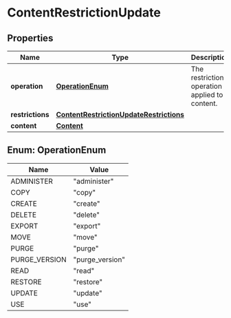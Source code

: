 # ContentRestrictionUpdate

## Properties
Name | Type | Description | Notes
------------ | ------------- | ------------- | -------------
**operation** | [**OperationEnum**](#OperationEnum) | The restriction operation applied to content. | 
**restrictions** | [**ContentRestrictionUpdateRestrictions**](ContentRestrictionUpdateRestrictions.md) |  | 
**content** | [**Content**](Content.md) |  |  [optional]

<a name="OperationEnum"></a>
## Enum: OperationEnum
Name | Value
---- | -----
ADMINISTER | &quot;administer&quot;
COPY | &quot;copy&quot;
CREATE | &quot;create&quot;
DELETE | &quot;delete&quot;
EXPORT | &quot;export&quot;
MOVE | &quot;move&quot;
PURGE | &quot;purge&quot;
PURGE_VERSION | &quot;purge_version&quot;
READ | &quot;read&quot;
RESTORE | &quot;restore&quot;
UPDATE | &quot;update&quot;
USE | &quot;use&quot;
